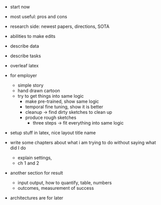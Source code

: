 - start now



- most useful: pros and cons
- research side: newest papers, directions, SOTA
- abilities to make edits



- describe data
- describe tasks
- overleaf latex



- for employer
  - simple story
  - hand drawn cartoon
  - try to get things into same logic
    - make pre-trained, show same logic
    - temporal fine tuning, show it is better
    - cleanup -> find dirty sketches to clean up
    - produce rough sketches
      - three steps -> fit everything into same logic





- setup stuff in latex, nice layout title name
- write some chapters about what i am trying to do without saying what did I do
  - explain settings, 
  - ch 1 and 2

- another section for result
  - input output, how to quantify, table, numbers
  - outcomes, measurement of success
- architectures are for later